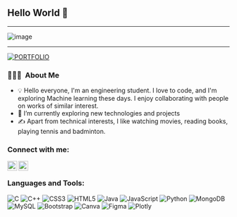 <h2> Hello World 👋</h2>

-----

<p align="center">
 
![image](https://raw.githubusercontent.com/sumitgarg21/Sumit-Garg-github-profile/refs/heads/master/Black%20Technology%20LinkedIn%20Banner.png?token=GHSAT0AAAAAACYKAHUPG2EGDRBT3I6CHMJ2ZYM2X4A)

</p>

-----

[![PORTFOLIO](https://img.shields.io/badge/PORTFOLIO-red)](https://sumitgargportfolio.vercel.app)&nbsp;

### 👨🏻‍💻 &nbsp;About Me

- 💡 Hello everyone, I'm an engineering student. I love to code, and I'm exploring Machine learning these days. I enjoy collaborating with people on works of similar interest.
- 🌱 I’m currently exploring new technologies and projects
- ✍️ Apart from technical interests, I like watching movies, reading books, playing tennis and badminton.


### Connect with me:

<a href="mailto:gargaj3456@gmail.com">
  <img align="left" alt="Sumit | Email" width="22px" src="https://upload.wikimedia.org/wikipedia/commons/7/7e/Gmail_icon_(2020).svg" />
</a>

<a href="https://www.linkedin.com/in/sumit-garg-637b22193/">
  <img align="left" alt="Sumit | LinkedIn" width="22px" src="https://encrypted-tbn0.gstatic.com/images?q=tbn:ANd9GcRokEYt0yyh6uNDKL8uksVLlhZ35laKNQgZ9g&s" />
</a>

<br />

### Languages and Tools:

![C](https://img.shields.io/badge/c-%2300599C.svg?style=for-the-badge&logo=c&logoColor=white) ![C++](https://img.shields.io/badge/c++-%2300599C.svg?style=for-the-badge&logo=c%2B%2B&logoColor=white) ![CSS3](https://img.shields.io/badge/css3-%231572B6.svg?style=for-the-badge&logo=css3&logoColor=white) ![HTML5](https://img.shields.io/badge/html5-%23E34F26.svg?style=for-the-badge&logo=html5&logoColor=white) ![Java](https://img.shields.io/badge/java-%23ED8B00.svg?style=for-the-badge&logo=java&logoColor=white) ![JavaScript](https://img.shields.io/badge/javascript-%23323330.svg?style=for-the-badge&logo=javascript&logoColor=%23F7DF1E) ![Python](https://img.shields.io/badge/python-3670A0?style=for-the-badge&logo=python&logoColor=ffdd54) ![MongoDB](https://img.shields.io/badge/MongoDB-%234ea94b.svg?style=for-the-badge&logo=mongodb&logoColor=white) ![MySQL](https://img.shields.io/badge/mysql-%2300f.svg?style=for-the-badge&logo=mysql&logoColor=white) ![Bootstrap](https://img.shields.io/badge/bootstrap-%23563D7C.svg?style=for-the-badge&logo=bootstrap&logoColor=white) ![Canva](https://img.shields.io/badge/Canva-%2300C4CC.svg?style=for-the-badge&logo=Canva&logoColor=white) 	![Figma](https://img.shields.io/badge/figma-%23F24E1E.svg?style=for-the-badge&logo=figma&logoColor=white) ![Plotly](https://img.shields.io/badge/Plotly-%233F4F75.svg?style=for-the-badge&logo=plotly&logoColor=white)

<br />
<br />
<br />
<br />

<!-- ## 📊 Github Statistics
<p align="left"> <img src="https://github-readme-stats.vercel.app/api?username=biju-borah&langs_count=8&count_private=true&show_icons=true&theme=blue-green" alt="biju" />
<p align="left"> <img src="http://github-readme-streak-stats.herokuapp.com/?user=biju-borah&theme=github-dark&date_format=M%20j%5B%2C%20Y%5D" alt="biju" /></p>
<br> -->

<!-- ## 📚 My Skills

[![Top Langs](https://github-readme-stats.vercel.app/api/top-langs/?username=biju-borah&langs_count=8&count_private=true&layout=compact&show_icons=true&theme=blue-green)](https://github.com/biju-borah)
<br>
<br> -->
